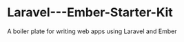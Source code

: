 Laravel---Ember-Starter-Kit
===========================

A boiler plate for writing web apps using Laravel and Ember
